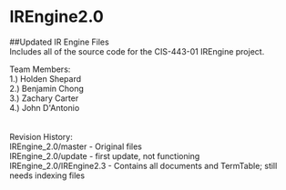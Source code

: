 # IREngine2.0
##Updated IR Engine Files <br>
Includes all of the source code for the CIS-443-01 IREngine project.

Team Members:<br>
1.)  Holden Shepard <br>
2.)  Benjamin Chong <br>
3.)  Zachary Carter <br>
4.)  John D'Antonio <br>
<br><br>
Revision History:<br>
IREngine_2.0/master - Original files<br>
IREngine_2.0/update - first update, not functioning<br>
IREngine_2.0/IREngine2.3 - Contains all documents and TermTable; still needs indexing files<br>
